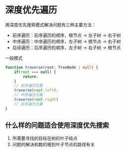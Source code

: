 # 深度优先遍历

用深度优先搜索模式解决问题有三种主要方法：

- 前序遍历：前序遍历的顺序，根节点 -> 左子树 -> 右子树
- 中序遍历：中序遍历的顺序，左子树 -> 根节点 -> 右子树
- 后续遍历：后序遍历的顺序，左子树 -> 右子树 -> 根节点

一般模式

```ts
function traverse(root: TreeNode | null) {
    if(root === null) {
        return;
    }
    // 前序遍历位置
    traverse(root.left);
    // 中序遍历位置
    traverse(root.right)
    // 后序遍历位置
}
```

## 什么样的问题适合使用深度优先搜索

1. 所需要寻找的目标在树的叶子结点
2. 问题的解决和数的根到叶子节点的路径有关
